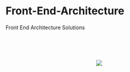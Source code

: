 # Front-End-Architecture
Front End Architecture Solutions

<br />
<br />
<br />

<p align="center" width="100%">
    <img src="https://i.ibb.co/MhkMy5d/Nextjs-React-Arhitecture-for-Cutom-Ui.png">
</p>

<br />
<br />
<br />
